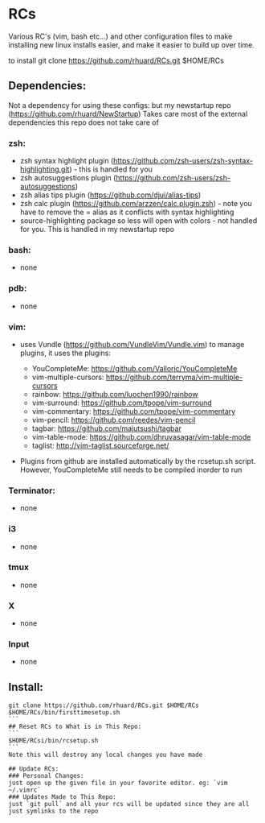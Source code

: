 # RCs
Various RC's (vim, bash etc...) and other configuration files to make installing new linux installs easier, and make it easier to build up over time.

to install git clone https://github.com/rhuard/RCs.git $HOME/RCs

## Dependencies:
Not a dependency for using these configs: but my newstartup repo (https://github.com/rhuard/NewStartup) Takes care most of the external dependencies this repo does not take care of

### zsh:
* zsh syntax highlight plugin (https://github.com/zsh-users/zsh-syntax-highlighting.git) - this is handled for you
* zsh autosuggestions plugin (https://github.com/zsh-users/zsh-autosuggestions)
* zsh alias tips plugin (https://github.com/djui/alias-tips)
* zsh calc plugin (https://github.com/arzzen/calc.plugin.zsh) - note you have to remove the = alias as it conflicts with syntax highlighting
* source-highlighting package so less will open with colors - not handled for you. This is handled in my newstartup repo

### bash:
* none

### pdb:
* none

### vim:
* uses Vundle (https://github.com/VundleVim/Vundle.vim) to manage plugins, it uses the plugins:
  * YouCompleteMe: https://github.com/Valloric/YouCompleteMe
  * vim-multiple-cursors: https://github.com/terryma/vim-multiple-cursors
  * rainbow: https://github.com/luochen1990/rainbow
  * vim-surround: https://github.com/tpope/vim-surround
  * vim-commentary: https://github.com/tpope/vim-commentary
  * vim-pencil: https://github.com/reedes/vim-pencil
  * tagbar: https://github.com/majutsushi/tagbar
  * vim-table-mode: https://github.com/dhruvasagar/vim-table-mode
  * taglist: http://vim-taglist.sourceforge.net/

* Plugins from github are installed automatically by the rcsetup.sh script. However, YouCompleteMe still needs to be compiled inorder to run

### Terminator:
* none

### i3
* none

### tmux
* none

### X
* none

### Input
* none

## Install:
````
git clone https://github.com/rhuard/RCs.git $HOME/RCs
$HOME/RCs/bin/firsttimesetup.sh
```
## Reset RCs to What is in This Repo:
```
$HOME/RCsi/bin/rcsetup.sh
```
Note this will destroy any local changes you have made

## Update RCs:
### Personal Changes:
just open up the given file in your favorite editor. eg: `vim ~/.vimrc`
### Updates Made to This Repo:
just `git pull` and all your rcs will be updated since they are all just symlinks to the repo
